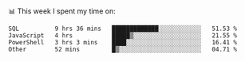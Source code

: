 📊 This week I spent my time on:
<!--START_SECTION:waka-->

```text
SQL          9 hrs 36 mins   █████████████░░░░░░░░░░░░   51.53 %
JavaScript   4 hrs           █████▒░░░░░░░░░░░░░░░░░░░   21.55 %
PowerShell   3 hrs 3 mins    ████░░░░░░░░░░░░░░░░░░░░░   16.41 %
Other        52 mins         █▒░░░░░░░░░░░░░░░░░░░░░░░   04.71 %
```

<!--END_SECTION:waka-->

